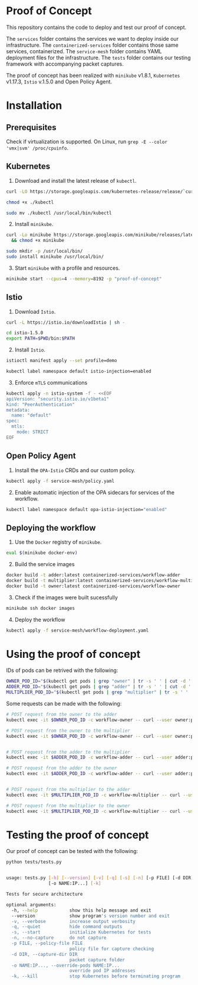 # Proof of Concept

This repository contains the code to deploy and test our proof of concept.

The `services` folder contains the services we want to deploy inside our infrastructure.
The `containerized-services` folder contains those same services, containerized.
The `service-mesh` folder contains YAML deployment files for the infrastructure.
The `tests` folder contains our testing framework with accompanying packet captures.

The proof of concept has been realized with `minikube` v1.8.1, `Kubernetes` v1.17.3, `Istio` v.1.5.0 and Open Policy Agent.



# Installation

## Prerequisites

Check if virtualization is supported.
On Linux, run `grep -E --color 'vmx|svm' /proc/cpuinfo`.


## Kubernetes

1. Download and install the latest release of `kubectl`.

```sh
curl -LO https://storage.googleapis.com/kubernetes-release/release/`curl -s https://storage.googleapis.com/kubernetes-release/release/stable.txt`/bin/linux/amd64/kubectl

chmod +x ./kubectl

sudo mv ./kubectl /usr/local/bin/kubectl
```

2. Install `minikube`.

```sh
curl -Lo minikube https://storage.googleapis.com/minikube/releases/latest/minikube-linux-amd64 \
  && chmod +x minikube

sudo mkdir -p /usr/local/bin/
sudo install minikube /usr/local/bin/
```

3. Start `minikube` with a profile and resources.

```sh
minikube start --cpus=4 --memory=8192 -p "proof-of-concept"
```


## Istio

1. Download `Istio`.

```sh
curl -L https://istio.io/downloadIstio | sh -

cd istio-1.5.0
export PATH=$PWD/bin:$PATH
```

2. Install `Istio`.

```sh
istioctl manifest apply --set profile=demo

kubectl label namespace default istio-injection=enabled
```

3. Enforce `mTLS` communications

```sh
kubectl apply -n istio-system -f - <<EOF
apiVersion: "security.istio.io/v1beta1"
kind: "PeerAuthentication"
metadata:
  name: "default"
spec:
  mtls:
    mode: STRICT
EOF
```


## Open Policy Agent

1. Install the `OPA-Istio` CRDs and our custom policy.

```sh
kubectl apply -f service-mesh/policy.yaml
```

2. Enable automatic injection of the OPA sidecars for services of the workflow.

```sh
kubectl label namespace default opa-istio-injection="enabled"
```


## Deploying the workflow

1. Use the `Docker` registry of `minikube`.

```sh
eval $(minikube docker-env)
```

2. Build the service images

```sh
docker build -t adder:latest containerized-services/workflow-adder
docker build -t multiplier:latest containerized-services/workflow-multiplier
docker build -t owner:latest containerized-services/workflow-owner
```

3. Check if the images were built sucessfully

```sh
minikube ssh docker images
```

4. Deploy the workflow

```sh
kubectl apply -f service-mesh/workflow-deployment.yaml
```



# Using the proof of concept

IDs of pods can be retrived with the following:

```sh
OWNER_POD_ID="$(kubectl get pods | grep "owner" | tr -s ' ' | cut -d ' ' -f 1 | awk 'NR>1{print PREV} {PREV=$0} END{printf("%s",$0)}')"
ADDER_POD_ID="$(kubectl get pods | grep "adder" | tr -s ' ' | cut -d ' ' -f 1 | awk 'NR>1{print PREV} {PREV=$0} END{printf("%s",$0)}')"
MULTIPLIER_POD_ID="$(kubectl get pods | grep "multiplier" | tr -s ' ' | cut -d ' ' -f 1 | awk 'NR>1{print PREV} {PREV=$0} END{printf("%s",$0)}')"
```

Some requests can be made with the following:

```sh
# POST request from the owner to the adder
kubectl exec -it $OWNER_POD_ID -c workflow-owner -- curl --user owner:password -X POST --header 'Content-Type: application/json' --header 'Accept: text/html' -d '{ "first_number": 4, "second_number": 7 }' 'http://adder:5000/api/adder'

# POST request from the owner to the multiplier
kubectl exec -it $OWNER_POD_ID -c workflow-owner -- curl --user owner:password -X POST --header 'Content-Type: application/json' --header 'Accept: text/html' -d '{ "first_number": 4, "second_number": 7 }' 'http://multiplier:5001/api/multiplier'


# POST request from the adder to the multiplier
kubectl exec -it $ADDER_POD_ID -c workflow-adder -- curl --user adder:password -X POST --header 'Content-Type: application/json' --header 'Accept: text/html' -d '{ "first_number": 4, "second_number": 7 }' 'http://multiplier:5001/api/multiplier'

# POST request from the adder to the owner
kubectl exec -it $ADDER_POD_ID -c workflow-adder -- curl --user adder:password -X POST --header 'Content-Type: application/json' --header 'Accept: text/html' -d '{ "result": 4 }' 'http://owner:5002/api/owner'


# POST request from the multiplier to the adder
kubectl exec -it $MULTIPLIER_POD_ID -c workflow-multiplier -- curl --user multiplier:password -X POST --header 'Content-Type: application/json' --header 'Accept: text/html' -d '{ "first_number": 4, "second_number": 7 }' 'http://adder:5000/api/adder'

# POST request from the multiplier to the owner
kubectl exec -it $MULTIPLIER_POD_ID -c workflow-multiplier -- curl --user multiplier:password -X POST --header 'Content-Type: application/json' --header 'Accept: text/html' -d '{ "result": 4 }' 'http://owner:5002/api/owner'
```



# Testing the proof of concept

Our proof of concept can be tested with the following:

```sh
python tests/tests.py


usage: tests.py [-h] [--version] [-v] [-q] [-s] [-n] [-p FILE] [-d DIR]
                [-o NAME:IP...] [-k]

Tests for secure architecture

optional arguments:
  -h, --help            show this help message and exit
  --version             show program's version number and exit
  -v, --verbose         increase output verbosity
  -q, --quiet           hide command outputs
  -s, --start           initialize Kubernetes for tests
  -n, --no-capture      do not capture
  -p FILE, --policy-file FILE
                        policy file for capture checking
  -d DIR, --capture-dir DIR
                        packet capture folder
  -o NAME:IP..., --override-pods NAME:IP...
                        override pod IP addresses
  -k, --kill            stop Kubernetes before terminating program

```

